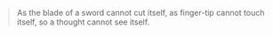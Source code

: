 >As the blade of a sword cannot cut itself, as finger-tip cannot touch itself, so a thought cannot see itself.